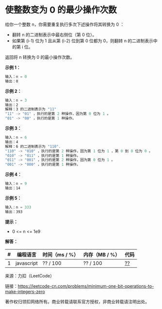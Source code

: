 # 使整数变为 0 的最少操作次数

给你一个整数 n，你需要重复执行多次下述操作将其转换为 0 ：

- 翻转 n 的二进制表示中最右侧位（第 0 位）。
- 如果第 (i-1) 位为 1 且从第 (i-2) 位到第 0 位都为 0，则翻转 n 的二进制表示中的第 i 位。

返回将 n 转换为 0 的最小操作次数。

**示例 1：**

``` javascript
输入：n = 0
输出：0
```

**示例 2：**

``` javascript
输入：n = 3
输出：2
解释：3 的二进制表示为 "11"
"11" -> "01" ，执行的是第 2 种操作，因为第 0 位为 1 。
"01" -> "00" ，执行的是第 1 种操作。
```

**示例 3：**

``` javascript
输入：n = 6
输出：4
解释：6 的二进制表示为 "110".
"110" -> "010" ，执行的是第 2 种操作，因为第 1 位为 1 ，第 0 到 0 位为 0 。
"010" -> "011" ，执行的是第 1 种操作。
"011" -> "001" ，执行的是第 2 种操作，因为第 0 位为 1 。
"001" -> "000" ，执行的是第 1 种操作。
```

**示例 4：**

``` javascript
输入：n = 9
输出：14
```

**示例 5：**

``` javascript
输入：n = 333
输出：393
```

**提示：**

- 0 <= n <= 1e9

**解答：**

**#**|**编程语言**|**时间（ms / %）**|**内存（MB / %）**|**代码**
--|--|--|--|--
1|javascript|?? / 100|?? / 100|[??](./javascript/ac_v1.js)

来源：力扣（LeetCode）

链接：https://leetcode-cn.com/problems/minimum-one-bit-operations-to-make-integers-zero

著作权归领扣网络所有。商业转载请联系官方授权，非商业转载请注明出处。
